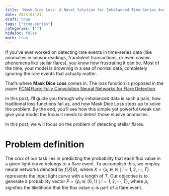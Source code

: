 ```yaml
---
title: "Mask Dice Loss: A Novel Solution for Imbalanced Time-Series Anomaly Detection"
date: 2024-03-21
draft: true
tags: ["time-series"]
categories: [""]
hideToc: false
math: true
---
```


If you’ve ever worked on detecting rare events in time-series data (like anomalies in sensor readings, fraudulent transactions, or even cosmic phenomena like stellar flares), you know how frustrating it can be. Most of the time, your model is drowning in a sea of normal data, completely ignoring the rare events that actually matter.

That’s where **Mask Dice Loss** comes in. The loss function is proposed in the paper [FCN4Flare: Fully Convolution Neural Networks for Flare Detection](https://arxiv.org/abs/2407.21240).

In this post, I’ll guide you through why imbalanced data is such a pain, how traditional loss functions fail us, and how Mask Dice Loss steps up to solve the problem. By the end, you’ll see how this simple yet powerful tweak can give your model the focus it needs to detect those elusive anomalies.

In this post, we will focus on the problem of detecting stellar flares. 

# Problem definition

The crux of our task lies in predicting the probability that each flux value in a given light curve belongs to a flare event. To accomplish this, we employ neural networks denoted by $f(X|\Theta)$, where $X=\lbrace x_i \in \mathbb{R} \mid i=1, 2, \cdots, T\rbrace$ represents the input light curve with a length of $T$. Our objective is to generate a probability vector $P=\lbrace p_i \in [0, 1] \mid i=1, 2, \cdots, T\rbrace$, where $p_i$ signifies the likelihood that the flux value $x_i$ is part of a flare event.

